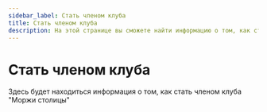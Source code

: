 ```yaml
---
sidebar_label: Стать членом клуба
title: Стать членом клуба
description: На этой странице вы сможете найти информацию о том, как стать членом клуба "Моржи столицы. Минск"
---
```


# Стать членом клуба

Здесь будет находиться информация о том, как стать членом клуба "Моржи столицы"